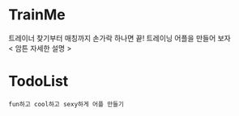 # TrainMe
  트레이너 찾기부터 매칭까지 손가락 하나면 끝!
  트레이닝 어플을 만들어 보자
  <br>< 암튼 자세한 설명 >

# TodoList
    fun하고 cool하고 sexy하게 어플 만들기
